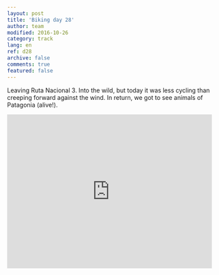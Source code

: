 ```yaml
---   
layout: post 
title: 'Biking day 28'  
author: team 
modified: 2016-10-26
category: track 
lang: en 
ref: d28
archive: false 
comments: true 
featured: false 
--- 
```


 Leaving Ruta Nacional 3. Into the wild, but today it was less cycling than creeping forward against the wind. In return, we got to see animals of Patagonia (alive!).                                                                                                                                                                                                                        

<iframe width='480' height='360' src='http://track-kit.net/maps_s3/?v=embed&track=231936.gpx' frameborder='0' allowfullscreen></iframe>